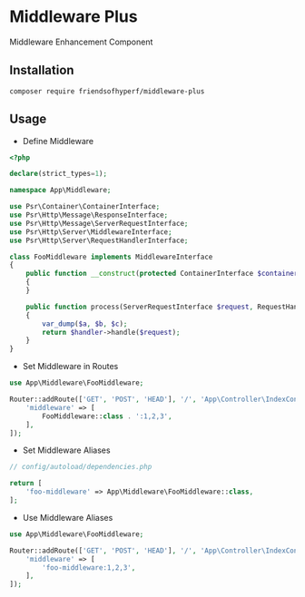 # Middleware Plus

Middleware Enhancement Component

## Installation

```shell
composer require friendsofhyperf/middleware-plus
```

## Usage

- Define Middleware

```php
<?php

declare(strict_types=1);

namespace App\Middleware;

use Psr\Container\ContainerInterface;
use Psr\Http\Message\ResponseInterface;
use Psr\Http\Message\ServerRequestInterface;
use Psr\Http\Server\MiddlewareInterface;
use Psr\Http\Server\RequestHandlerInterface;

class FooMiddleware implements MiddlewareInterface
{
    public function __construct(protected ContainerInterface $container)
    {
    }

    public function process(ServerRequestInterface $request, RequestHandlerInterface $handler, $a = null, $b = null, $c = null): ResponseInterface
    {
        var_dump($a, $b, $c);
        return $handler->handle($request);
    }
}

```

- Set Middleware in Routes

```php
use App\Middleware\FooMiddleware;

Router::addRoute(['GET', 'POST', 'HEAD'], '/', 'App\Controller\IndexController::index', [
    'middleware' => [
        FooMiddleware::class . ':1,2,3',
    ],
]);
```

- Set Middleware Aliases

```php
// config/autoload/dependencies.php

return [
    'foo-middleware' => App\Middleware\FooMiddleware::class,
];
```

- Use Middleware Aliases

```php
use App\Middleware\FooMiddleware;

Router::addRoute(['GET', 'POST', 'HEAD'], '/', 'App\Controller\IndexController::index', [
    'middleware' => [
        'foo-middleware:1,2,3',
    ],
]);
```
